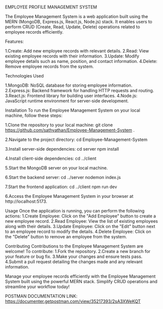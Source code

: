 EMPLOYEE PROFILE MANAGEMENT SYSTEM

The Employee Management System is a web application built using the MERN (MongoDB, Express.js, React.js, Node.js) stack. It enables users to perform CRUD (Create, Read, Update, Delete) operations related to employee records efficiently.

Features:

1.Create: Add new employee records with relevant details.
2.Read: View existing employee records with their information.
3.Update: Modify employee details such as name, position, and contact information.
4.Delete: Remove employee records from the system.

Technologies Used

1.MongoDB: NoSQL database for storing employee information.
2.Express.js: Backend framework for handling HTTP requests and routing.
3.React.js: Frontend library for building user interfaces.
4.Node.js: JavaScript runtime environment for server-side development.

Installation
To run the Employee Management System on your local machine, follow these steps:

1.Clone the repository to your local machine:
git clone https://github.com/sathyathan/Employee-Management-System .

2.Navigate to the project directory:
cd Employee-Management-System

3.Install server-side dependencies:
cd server
npm install

4.Install client-side dependencies:
cd ../client

5.Start the MongoDB server on your local machine.

6.Start the backend server:
cd ../server
nodemon index.js

7.Start the frontend application:
cd ../client
npm run dev

6.Access the Employee Management System in your browser at http://localhost:5173.

Usage
Once the application is running, you can perform the following actions:
1.Create Employee: Click on the "Add Employee" button to create a new employee record.
2.Read Employee: View the list of existing employees along with their details.
3.Update Employee: Click on the "Edit" button next to an employee record to modify the details.
4.Delete Employee: Click on the "Delete" button to remove an employee from the system.

Contributing
Contributions to the Employee Management System are welcome! To contribute:
1.Fork the repository.
2.Create a new branch for your feature or bug fix.
3.Make your changes and ensure tests pass.
4.Submit a pull request detailing the changes made and any relevant information.


Manage your employee records efficiently with the Employee Management System built using the powerful MERN stack. Simplify CRUD operations and streamline your workflow today!

POSTMAN DOCUMENTATION LINK:
https://documenter.getpostman.com/view/35217393/2sA3XWeKQT





